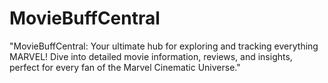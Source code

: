 # MovieBuffCentral
"MovieBuffCentral: Your ultimate hub for exploring and tracking everything MARVEL! Dive into detailed movie information, reviews, and insights, perfect for every fan of the Marvel Cinematic Universe."
